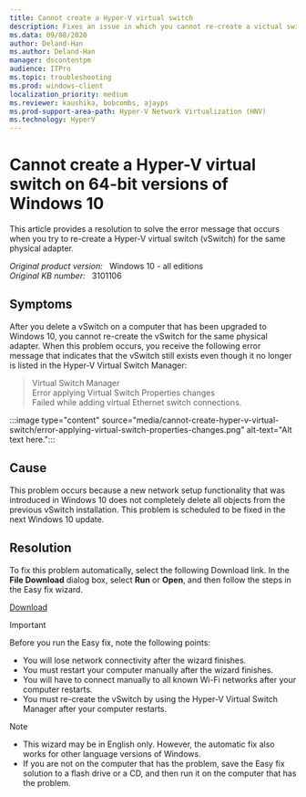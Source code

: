 ```yaml
---
title: Cannot create a Hyper-V virtual switch
description: Fixes an issue in which you cannot re-create a victual switch for Hyper-V on an upgraded 64-bit Windows-10-based computer.
ms.data: 09/08/2020
author: Deland-Han
ms.author: Deland-Han
manager: dscontentpm
audience: ITPro
ms.topic: troubleshooting
ms.prod: windows-client
localization_priority: medium
ms.reviewer: kaushika, bobcombs, ajayps
ms.prod-support-area-path: Hyper-V Network Virtualization (HNV)
ms.technology: HyperV
---
```

# Cannot create a Hyper-V virtual switch on 64-bit versions of Windows 10

This article provides a resolution to solve the error message that occurs when you try to re-create a Hyper-V virtual switch (vSwitch) for the same physical adapter.

_Original product version:_ &nbsp; Windows 10 - all editions  
_Original KB number:_ &nbsp; 3101106

## Symptoms

After you delete a vSwitch on a computer that has been upgraded to Windows 10, you cannot re-create the vSwitch for the same physical adapter. When this problem occurs, you receive the following error message that indicates that the vSwitch still exists even though it no longer is listed in the Hyper-V Virtual Switch Manager:

> Virtual Switch Manager  
Error applying Virtual Switch Properties changes  
Failed while adding virtual Ethernet switch connections.

:::image type="content" source="media/cannot-create-hyper-v-virtual-switch/error-applying-virtual-switch-properties-changes.png" alt-text="Alt text here.":::

## Cause

This problem occurs because a new network setup functionality that was introduced in Windows 10 does not completely delete all objects from the previous vSwitch installation. This problem is scheduled to be fixed in the next Windows 10 update.

## Resolution

To fix this problem automatically, select the following Download link. In the **File Download** dialog box, select **Run** or **Open**, and then follow the steps in the Easy fix wizard.

[Download](https://aka.ms/easyfix20159)

> [!IMPORTANT]
> Before you run the Easy fix, note the following points:
>
> - You will lose network connectivity after the wizard finishes.
> - You must restart your computer manually after the wizard finishes.
> - You will have to connect manually to all known Wi-Fi networks after your computer restarts.
> - You must re-create the vSwitch by using the Hyper-V Virtual Switch Manager after your computer restarts.

> [!NOTE]
>
> - This wizard may be in English only. However, the automatic fix also works for other language versions of Windows.
> - If you are not on the computer that has the problem, save the Easy fix solution to a flash drive or a CD, and then run it on the computer that has the problem.
